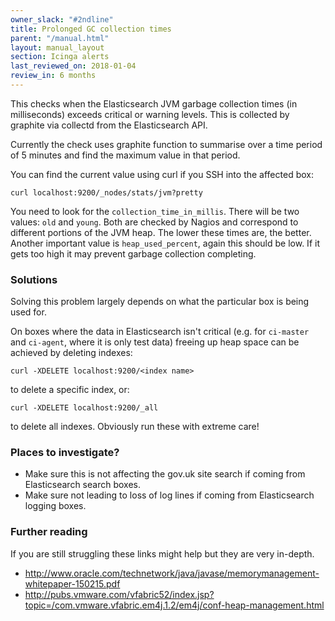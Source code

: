 ```yaml
---
owner_slack: "#2ndline"
title: Prolonged GC collection times
parent: "/manual.html"
layout: manual_layout
section: Icinga alerts
last_reviewed_on: 2018-01-04
review_in: 6 months
---
```


This checks when the Elasticsearch JVM garbage collection times (in
milliseconds) exceeds critical or warning levels. This is collected by
graphite via collectd from the Elasticsearch API.

Currently the check uses graphite function to summarise over a time
period of 5 minutes and find the maximum value in that period.

You can find the current value using curl if you SSH into the affected
box:

```
curl localhost:9200/_nodes/stats/jvm?pretty
```

You need to look for the `collection_time_in_millis`. There will be two
values: `old` and `young`. Both are checked by Nagios and correspond to
different portions of the JVM heap. The lower these times are, the
better. Another important value is `heap_used_percent`, again this
should be low. If it gets too high it may prevent garbage collection
completing.

### Solutions

Solving this problem largely depends on what the particular box is being
used for.

On boxes where the data in Elasticsearch isn't critical (e.g. for
`ci-master` and `ci-agent`, where it is only test data) freeing up heap
space can be achieved by deleting indexes:

```
curl -XDELETE localhost:9200/<index name>
```

to delete a specific index, or:

```
curl -XDELETE localhost:9200/_all
```

to delete all indexes. Obviously run these with extreme care!

### Places to investigate?

- Make sure this is not affecting the gov.uk site search if coming
  from Elasticsearch search boxes.
- Make sure not leading to loss of log lines if coming from
  Elasticsearch logging boxes.

### Further reading

If you are still struggling these links might help but they are very
in-depth.

- <http://www.oracle.com/technetwork/java/javase/memorymanagement-whitepaper-150215.pdf>
- <http://pubs.vmware.com/vfabric52/index.jsp?topic=/com.vmware.vfabric.em4j.1.2/em4j/conf-heap-management.html>

